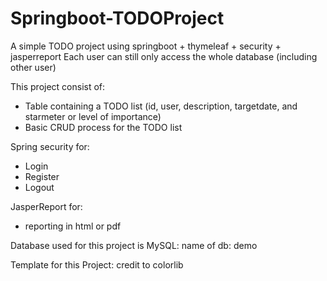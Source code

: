 # Springboot-TODOProject
A simple TODO project using springboot + thymeleaf + security + jasperreport
Each user can still only access the whole database (including other user)

This project consist of: 
- Table containing a TODO list (id, user, description, targetdate, and starmeter or level of importance) 
- Basic CRUD process for the TODO list

Spring security for: 
- Login 
- Register 
- Logout 

JasperReport for: 
- reporting in html or pdf 

Database used for this project is MySQL: 
name of db: demo

Template for this Project: 
credit to colorlib

